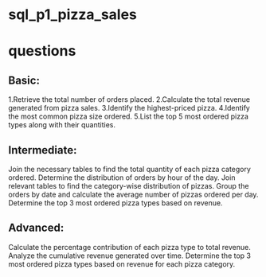 # sql_p1_pizza_sales
# questions
## Basic:
  1.Retrieve the total number of orders placed.
  2.Calculate the total revenue generated from pizza sales.
  3.Identify the highest-priced pizza.
  4.Identify the most common pizza size ordered.
  5.List the top 5 most ordered pizza types along with their quantities.


## Intermediate:
  Join the necessary tables to find the total quantity of each pizza category ordered.
  Determine the distribution of orders by hour of the day.
  Join relevant tables to find the category-wise distribution of pizzas.
  Group the orders by date and calculate the average number of pizzas ordered per day.
  Determine the top 3 most ordered pizza types based on revenue.


## Advanced:
  Calculate the percentage contribution of each pizza type to total revenue.
  Analyze the cumulative revenue generated over time.
  Determine the top 3 most ordered pizza types based on revenue for each pizza category.
